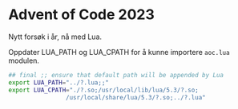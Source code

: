# Advent of Code 2023

Nytt forsøk i år, nå med Lua.

Oppdater LUA_PATH og LUA_CPATH for å kunne importere `aoc.lua` modulen.

```sh
## final ;; ensure that default path will be appended by Lua
export LUA_PATH="../?.lua;;"
export LUA_CPATH="./?.so;/usr/local/lib/lua/5.3/?.so;
                /usr/local/share/lua/5.3/?.so;../?.lua"
```
